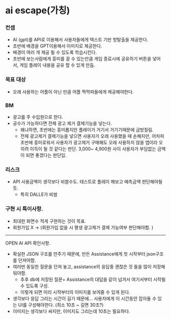 # ai escape(가칭)

### 컨셉
- AI (gpt)를 API로 이용해서 사용자들에게 텍스트 기반 방탈출을 제공한다.
- 초반에 배경을 GPT이용해서 이미지로 제공한다.
- 배경이 여러 개 제공 될 수 있도록 학습시킨다.
- 초반에 보는사람에게 흥미를 끌 수 있는만큼 게임 종료시에 공유하기 버튼을 넣어서, 게임 플레이 내용을 공유 할 수 있게 만듬.

### 목표 대상
- 오래 사용하는 어플이 아닌 만큼 어플 찍먹파들에게 제공해야한다.


### BM
- 광고를 주 수입원으로 한다.
- 공수가 가능하다면 전체 광고 제거 결제기능을 넣는다.
    - 왜냐하면, 초반에는 흥미롭지만 플레이가 거기서 거기기때문에 금방질림.
    - 전체 광고제거 결제기능을 넣으면 사용자가 오래 사용했을 때 손해지만,
        어차피 초반에 흥미로워서 사용자가 광고제거 구매해도 오래 사용하지 않을 앱이라 오히려 이득이 될 것 같다는 판단. 3,000~ 4,900원 사이 사용자가 부담없는 금액이 되면 좋겠다는 판단임.

### 리스크
- API 사용금액이 생각보다 비쌀수도. 테스트로 플레이 해보고 예측금액 판단해야될듯.
    - 특히 DALLE가 비쌈

### 구현 시 특이사항.
- 최대한 화면수 적게 구현하는 것이 목표.
- 회원가입 X -> (회원가입 없을 시 평생 광고제거 결제 가능여부 판단해야함. )


----
OPEN AI API 확인사항.

- 확실한 JSON 구조를 안주기 때문에, 만든 Assistance에게 첫 시작부터 json구조를 던져야함.
- 여러번 동일한 질문을 던져 놓고, assistance의 응답중 괜찮은 것 들을 많이 저장해 둬야함.
    - 추후 db에 저장된 질문+ Assistance의 대답을 같이 넘겨서 여기서부터 시작될수 있도록 구성.
    - 이렇게 되면 미리 시작부터의 이미지를 보여줄 수 있게 된다.
- 생각보다 응답 그리는 시간이 길기 때문에... 사용자에게 이 시간동안 잡아둘 수 있는 UI를 구성해야한다. (최소 10초 ~ 길면 30초?)
- 이미지는 생각보다 싸지만, 이미지도 그리는데 10초는 필요하다.